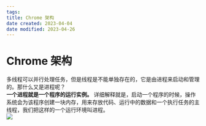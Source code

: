 ```yaml
---
tags:
title: Chrome 架构
date created: 2023-04-04
date modified: 2023-04-26
---
```


# Chrome 架构

多线程可以并行处理任务，但是线程是不能单独存在的，它是由进程来启动和管理的。那什么又是进程呢？  
**一个进程就是一个程序的运行实例。** 详细解释就是，启动一个程序的时候，操作系统会为该程序创建一块内存，用来存放代码、运行中的数据和一个执行任务的主线程，我们把这样的一个运行环境叫进程。  
![](https://chelsechen-img.oss-cn-hangzhou.aliyuncs.com/20220714140041.png)
